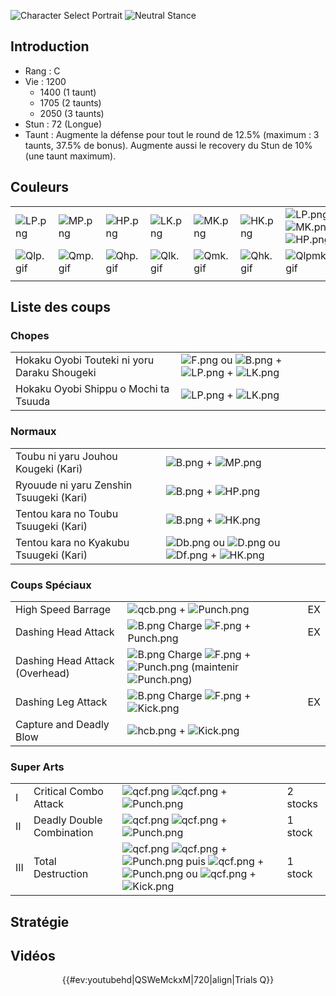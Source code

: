 ![Character Select Portrait](Q3sport.gif "Character Select Portrait")
![Neutral Stance](Q3s-stance.gif "Neutral Stance")

## Introduction

- Rang : C
- Vie : 1200
  - 1400 (1 taunt)
  - 1705 (2 taunts)
  - 2050 (3 taunts)
- Stun : 72 (Longue)
- Taunt : Augmente la défense pour tout le round de 12.5% (maximum : 3
  taunts, 37.5% de bonus). Augmente aussi le recovery du Stun de 10%
  (une taunt maximum).

## Couleurs

|                        |                        |                        |                        |                        |                        |                                                              |
|------------------------|------------------------|------------------------|------------------------|------------------------|------------------------|--------------------------------------------------------------|
| ![](LP.png "LP.png")   | ![](MP.png "MP.png")   | ![](HP.png "HP.png")   | ![](LK.png "LK.png")   | ![](MK.png "MK.png")   | ![](HK.png "HK.png")   | ![](LP.png "LP.png")![](MK.png "MK.png")![](HP.png "HP.png") |
| ![](Qlp.gif "Qlp.gif") | ![](Qmp.gif "Qmp.gif") | ![](Qhp.gif "Qhp.gif") | ![](Qlk.gif "Qlk.gif") | ![](Qmk.gif "Qmk.gif") | ![](Qhk.gif "Qhk.gif") | ![](Qlpmkhp.gif "Qlpmkhp.gif")                               |
|                        |                        |                        |                        |                        |                        |                                                              |

## Liste des coups

### Chopes

|                                              |                                                                                        |
|----------------------------------------------|----------------------------------------------------------------------------------------|
| Hokaku Oyobi Touteki ni yoru Daraku Shougeki | ![](F.png "F.png") ou ![](B.png "B.png") + ![](LP.png "LP.png") + ![](LK.png "LK.png") |
| Hokaku Oyobi Shippu o Mochi ta Tsuuda        | ![](LP.png "LP.png") + ![](LK.png "LK.png")                                            |

### Normaux

|                                         |                                                                                           |
|-----------------------------------------|-------------------------------------------------------------------------------------------|
| Toubu ni yaru Jouhou Kougeki (Kari)     | ![](B.png "B.png") + ![](MP.png "MP.png")                                                 |
| Ryouude ni yaru Zenshin Tsuugeki (Kari) | ![](B.png "B.png") + ![](HP.png "HP.png")                                                 |
| Tentou kara no Toubu Tsuugeki (Kari)    | ![](B.png "B.png") + ![](HK.png "HK.png")                                                 |
| Tentou kara no Kyakubu Tsuugeki (Kari)  | ![](Db.png "Db.png") ou ![](D.png "D.png") ou ![](Df.png "Df.png") + ![](HK.png "HK.png") |

### Coups Spéciaux

|                                |                                                                                                                  |     |
|--------------------------------|------------------------------------------------------------------------------------------------------------------|-----|
| High Speed Barrage             | ![](qcb.png "qcb.png") + ![](Punch.png "Punch.png")                                                              | EX  |
| Dashing Head Attack            | ![](B.png "B.png") Charge ![](F.png "F.png") + Punch.png                                                         | EX  |
| Dashing Head Attack (Overhead) | ![](B.png "B.png") Charge ![](F.png "F.png") + ![](Punch.png "Punch.png") (maintenir ![](Punch.png "Punch.png")) |     |
| Dashing Leg Attack             | ![](B.png "B.png") Charge ![](F.png "F.png") + ![](Kick.png "Kick.png")                                          | EX  |
| Capture and Deadly Blow        | ![](hcb.png "hcb.png") + ![](Kick.png "Kick.png")                                                                |     |

### Super Arts

|     |                           |                                                                                                                                                                                          |          |
|-----|---------------------------|------------------------------------------------------------------------------------------------------------------------------------------------------------------------------------------|----------|
| I   | Critical Combo Attack     | ![](qcf.png "qcf.png") ![](qcf.png "qcf.png") + ![](Punch.png "Punch.png")                                                                                                               | 2 stocks |
| II  | Deadly Double Combination | ![](qcf.png "qcf.png") ![](qcf.png "qcf.png") + ![](Punch.png "Punch.png")                                                                                                               | 1 stock  |
| III | Total Destruction         | ![](qcf.png "qcf.png") ![](qcf.png "qcf.png") + ![](Punch.png "Punch.png") puis ![](qcf.png "qcf.png") + ![](Punch.png "Punch.png") ou ![](qcf.png "qcf.png") + ![](Kick.png "Kick.png") | 1 stock  |

## Stratégie

## Vidéos

<center>

{{#ev:youtubehd\|QSWeMckxM\|720\|align\|Trials Q}}

</center>
